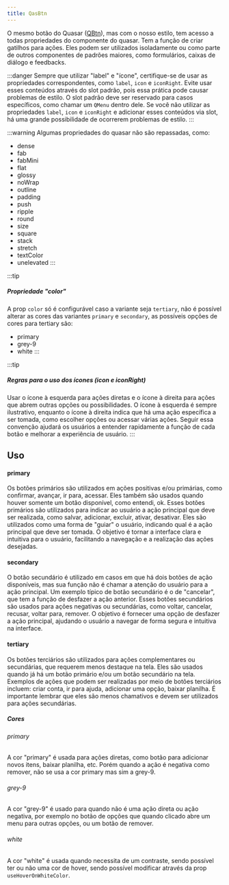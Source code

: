 ```yaml
---
title: QasBtn
---
```


O mesmo botão do Quasar ([QBtn](https://v2.quasar.dev/vue-components/button)), mas com o nosso estilo, tem acesso a todas propriedades do componente do quasar.
Tem a função de criar gatilhos para ações. Eles podem ser utilizados isoladamente ou ​​como parte de outros componentes de padrões maiores, como formulários,  caixas de diálogo e feedbacks.

<doc-api file="btn/QasBtn" name="QasBtn" />

:::danger
Sempre que utilizar "label" e "ícone", certifique-se de usar as propriedades correspondentes, como `label`, `icon` e `iconRight`. Evite usar esses conteúdos através do slot padrão, pois essa prática pode causar problemas de estilo. O slot padrão deve ser reservado para casos específicos, como chamar um `QMenu` dentro dele. Se você não utilizar as propriedades `label`, `icon` e `iconRight` e adicionar esses conteúdos via slot, há uma grande possibilidade de ocorrerem problemas de estilo.
:::

:::warning
Algumas propriedades do quasar não são repassadas, como:

- dense
- fab
- fabMini
- flat
- glossy
- noWrap
- outline
- padding
- push
- ripple
- round
- size
- square
- stack
- stretch
- textColor
- unelevated
:::

:::tip
##### Propriedade "color"
A prop `color` só é configurável caso a variante seja `tertiary`, não é possível alterar as cores das variantes `primary` e `secondary`, as possíveis opções de cores para tertiary são:

- primary
- grey-9
- white
:::

:::tip
##### Regras para o uso dos ícones (icon e iconRight)

Usar o ícone à esquerda para ações diretas e o ícone à direita para ações que abrem outras opções ou possibilidades. O ícone à esquerda é sempre ilustrativo, enquanto o ícone à direita indica que há uma ação específica a ser tomada, como escolher opções ou acessar várias ações. Seguir essa convenção ajudará os usuários a entender rapidamente a função de cada botão e melhorar a experiência de usuário.
:::

## Uso

#### primary
Os botões primários são utilizados em ações positivas e/ou primárias, como confirmar, avançar, ir para, acessar. Eles também são usados quando houver somente um botão disponível, como entendi, ok. Esses botões primários são utilizados para indicar ao usuário a ação principal que deve ser realizada, como salvar, adicionar, excluir, ativar, desativar. Eles são utilizados como uma forma de "guiar" o usuário, indicando qual é a ação principal que deve ser tomada. O objetivo é tornar a interface clara e intuitiva para o usuário, facilitando a navegação e a realização das ações desejadas.
<doc-example file="QasBtn/ExPrimaryVariant" title='Variante "primary"' />

#### secondary
O botão secundário é utilizado em casos em que há dois botões de ação disponíveis, mas sua função não é chamar a atenção do usuário para a ação principal. Um exemplo típico de botão secundário é o de "cancelar", que tem a função de desfazer a ação anterior. Esses botões secundários são usados para ações negativas ou secundárias, como voltar, cancelar, recusar, voltar para, remover. O objetivo é fornecer uma opção de desfazer a ação principal, ajudando o usuário a navegar de forma segura e intuitiva na interface.
<doc-example file="QasBtn/ExSecondaryVariant" title='Variante "secondary"' />

#### tertiary
Os botões terciários são utilizados para ações complementares ou secundárias, que requerem menos destaque na tela. Eles são usados quando já há um botão primário e/ou um botão secundário na tela. Exemplos de ações que podem ser realizadas por meio de botões terciários incluem: criar conta, ir para ajuda, adicionar uma opção, baixar planilha. É importante lembrar que eles são menos chamativos e devem ser utilizados para ações secundárias.

##### Cores
###### primary
A cor "primary" é usada para ações diretas, como botão para adicionar novos itens, baixar planilha, etc. Porém quando a ação é negativa como remover, não se usa a cor primary mas sim a grey-9.

###### grey-9
A cor "grey-9" é usado para quando não é uma ação direta ou ação negativa, por exemplo no botão de opções que quando clicado abre um menu para outras opções, ou um botão de remover.

###### white
A cor "white" é usada quando necessita de um contraste, sendo possível ter ou não uma cor de hover, sendo possível modificar através da prop `useHoverOnWhiteColor`.
<doc-example file="QasBtn/ExTertiaryVariant" title='Variante "tertiary"' />

<doc-example file="QasBtn/UseLabelOnSmallScreen" title="use-label-on-small-screen" />

<doc-example file="QasBtn/ExBtnEllipsis" title="Com ellipsis" />
